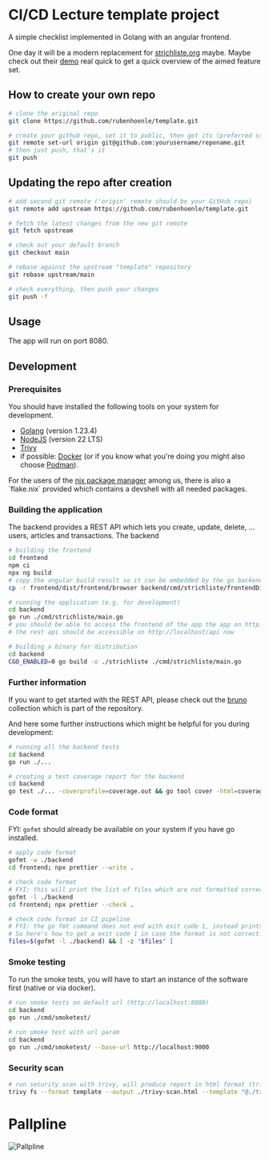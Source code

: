 # CI/CD Lecture template project

A simple checklist implemented in Golang with an angular frontend.

One day it will be a modern replacement for [strichliste.org](https://strichliste.org) maybe. 
Maybe check out their [demo](https://demo.strichliste.org) real quick to get a quick overview of the aimed feature set.

## How to create your own repo

```bash
# clone the original repo
git clone https://github.com/rubenhoenle/template.git

# create your github repo, set it to public, then get its (preferred ssh) clone url
git remote set-url origin git@github.com:yourusername/reponame.git
# then just push, that's it
git push
```

## Updating the repo after creation
```bash
# add second git remote ('origin' remote should be your GitHub repo)
git remote add upstream https://github.com/rubenhoenle/template.git

# fetch the latest changes from the new git remote
git fetch upstream

# check out your default branch
git checkout main

# rebase against the upstream "template" repository
git rebase upstream/main

# check everything, then push your changes
git push -f
```

## Usage

The app will run on port 8080. 

## Development

### Prerequisites

You should have installed the following tools on your system for development.

* [Golang](https://go.dev/doc/install) (version 1.23.4)
* [NodeJS](https://nodejs.org/en/download) (version 22 LTS)
* [Trivy](https://github.com/aquasecurity/trivy/releases)
* if possible: [Docker](https://docs.docker.com/get-started/get-docker/) (or if you know what you're doing you might also choose [Podman](https://podman.io/)).

For the users of the [nix package manager](https://nixos.org) among us, there is also a ´flake.nix´ provided which contains a devshell with all needed packages.

### Building the application

The backend provides a REST API which lets you create, update, delete, ... users, articles and transactions. 
The backend 

```bash
# building the frontend
cd frontend
npm ci
npx ng build
# copy the angular build result so it can be embedded by the go backend
cp -r frontend/dist/frontend/browser backend/cmd/strichliste/frontendDist

# running the application (e.g. for development)
cd backend
go run ./cmd/strichliste/main.go 
# you should be able to access the frontend of the app the app on http://localhost:8080 now in your browser
# the rest api should be accessible on http://localhost/api now

# building a binary for distribution
cd backend
CGO_ENABLED=0 go build -o ./strichliste ./cmd/strichliste/main.go
```

### Further information

If you want to get started with the REST API, please check out the [bruno](https://github.com/usebruno/bruno) collection which is part of the repository.

And here some further instructions which might be helpful for you during development:

```bash
# running all the backend tests
cd backend
go run ./...

# creating a test coverage report for the backend
cd backend
go test ./... -coverprofile=coverage.out && go tool cover -html=coverage.out -o coverage.html
```

### Code format

FYI: `gofmt` should already be available on your system if you have go installed.

```bash
# apply code format
gofmt -w ./backend
cd frontend; npx prettier --write .

# check code format
# FYI: this will print the list of files which are not formatted correctly
gofmt -l ./backend
cd frontend; npx prettier --check .

# check code format in CI pipeline
# FYI: the go fmt command does not end with exit code 1, instead prints only the list of files which are not formatted correctly. 
# So here's how to get a exit code 1 in case the format is not correct.
files=$(gofmt -l ./backend) && [ -z "$files" ]
```

### Smoke testing

To run the smoke tests, you will have to start an instance of the software first (native or via docker).

```bash
# run smoke tests on default url (http://localhost:8080)
cd backend
go run ./cmd/smoketest/

# run smoke test with url param
cd backend
go run ./cmd/smoketest/ --base-url http://localhost:9000
```

### Security scan

```bash
# run security scan with trivy, will produce report in html format (trivy-scan.html)
trivy fs --format template --output ./trivy-scan.html --template "@./trivy-html-report-template.tpl" .
```
# Pallpline

![Pallpline](https://github.com/philipp-engelhardt/ci-cd-workshop/actions/workflows/build.yaml/badge.svg)

